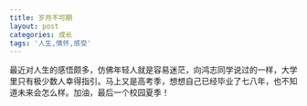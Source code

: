 ```yaml
---
title: 岁月不可期
layout: post
categories: 成长
tags: '人生,情怀,感受'
---
```

最近对人生的感悟颇多，仿佛年轻人就是容易迷茫，向鸿志同学说过的一样，大学里只有极少数人幸得指引。马上又是高考季，想想自己已经毕业了七八年，也不知道未来会怎么样。加油，最后一个校园夏季！